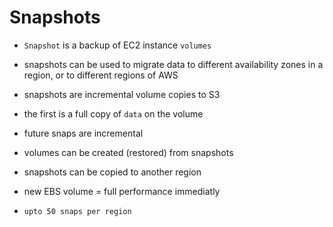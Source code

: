 # Snapshots

* `Snapshot` is a backup of EC2 instance `volumes`

* snapshots can be used to migrate data to different availability zones in a region, or to different regions of AWS

* snapshots are incremental volume copies to S3

* the first is a full copy of `data` on the volume

* future snaps are incremental

* volumes can be created (restored) from snapshots

* snapshots can be copied to another region

* new EBS volume = full performance immediatly

* `upto 50 snaps per region`